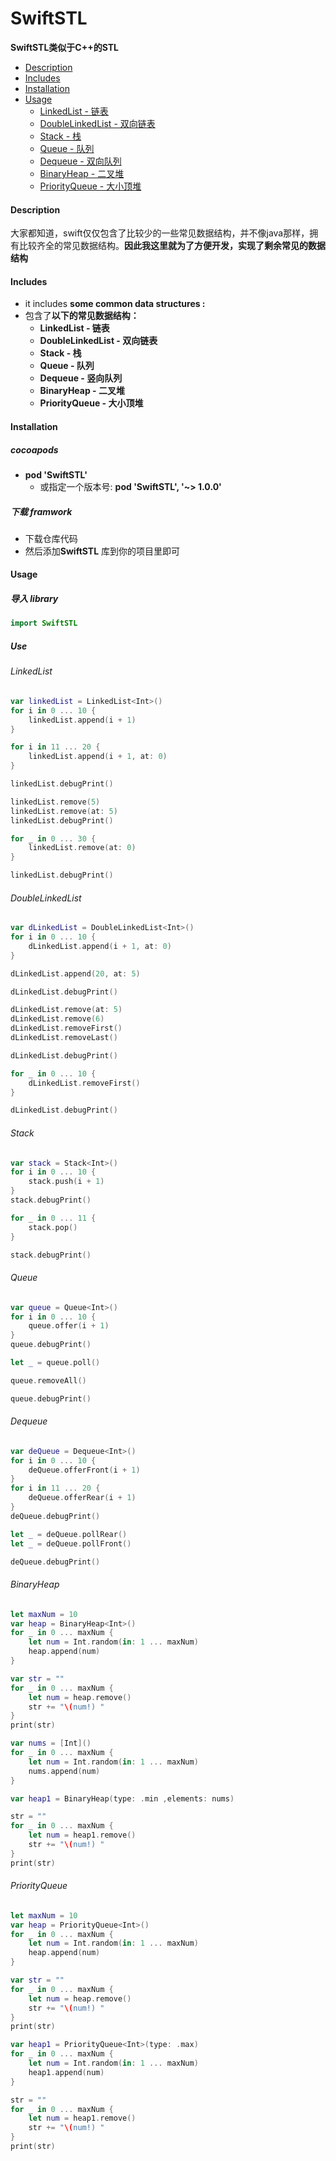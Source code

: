 # SwiftSTL
**SwiftSTL类似于C++的STL**

- [Description](#Description)
- [Includes](#Includes)
- [Installation](#Installation)
- [Usage](#Usage)
  - [LinkedList - 链表](#LinkedList)
  - [DoubleLinkedList - 双向链表](#DoubleLinkedList)
  - [Stack - 栈](#Stack)
  - [Queue - 队列](#Queue)
  - [Dequeue - 双向队列](#Dequeue)
  - [BinaryHeap - 二叉堆](#BinaryHeap)
  - [PriorityQueue - 大小顶堆](#PriorityQueue)



#### Description

大家都知道，swift仅仅包含了比较少的一些常见数据结构，并不像java那样，拥有比较齐全的常见数据结构。**因此我这里就为了方便开发，实现了剩余常见的数据结构**

#### Includes

- it includes **some common data structures :**
- 包含了**以下的常见数据结构：**
  - **LinkedList - 链表**
  - **DoubleLinkedList - 双向链表**
  - **Stack - 栈**
  - **Queue - 队列**
  - **Dequeue - 竖向队列**
  - **BinaryHeap - 二叉堆**
  - **PriorityQueue - 大小顶堆**

#### Installation

##### cocoapods

- **pod 'SwiftSTL'**
  - 或指定一个版本号:  **pod 'SwiftSTL', '~> 1.0.0'**


##### 下载 framwork

- 下载仓库代码
- 然后添加**SwiftSTL** 库到你的项目里即可

#### Usage

##### 导入 library

```swift
import SwiftSTL
```



##### Use

###### LinkedList

```swift
var linkedList = LinkedList<Int>()
for i in 0 ... 10 {
    linkedList.append(i + 1)
}

for i in 11 ... 20 {
    linkedList.append(i + 1, at: 0)
}

linkedList.debugPrint()

linkedList.remove(5)
linkedList.remove(at: 5)
linkedList.debugPrint()

for _ in 0 ... 30 {
    linkedList.remove(at: 0)
}

linkedList.debugPrint()
```



###### DoubleLinkedList

```swift
var dLinkedList = DoubleLinkedList<Int>()
for i in 0 ... 10 {
    dLinkedList.append(i + 1, at: 0)
}

dLinkedList.append(20, at: 5)

dLinkedList.debugPrint()

dLinkedList.remove(at: 5)
dLinkedList.remove(6)
dLinkedList.removeFirst()
dLinkedList.removeLast()

dLinkedList.debugPrint()

for _ in 0 ... 10 {
    dLinkedList.removeFirst()
}

dLinkedList.debugPrint()
```



###### Stack

```swift
var stack = Stack<Int>()
for i in 0 ... 10 {
    stack.push(i + 1)
}
stack.debugPrint()

for _ in 0 ... 11 {
    stack.pop()
}

stack.debugPrint()
```



###### Queue

```swift
var queue = Queue<Int>()
for i in 0 ... 10 {
    queue.offer(i + 1)
}
queue.debugPrint()

let _ = queue.poll()

queue.removeAll()

queue.debugPrint()
```



###### Dequeue

```swift
var deQueue = Dequeue<Int>()
for i in 0 ... 10 {
    deQueue.offerFront(i + 1)
}
for i in 11 ... 20 {
    deQueue.offerRear(i + 1)
}
deQueue.debugPrint()

let _ = deQueue.pollRear()
let _ = deQueue.pollFront()

deQueue.debugPrint()
```



###### BinaryHeap

```swift
let maxNum = 10
var heap = BinaryHeap<Int>()
for _ in 0 ... maxNum {
    let num = Int.random(in: 1 ... maxNum)
    heap.append(num)
}

var str = ""
for _ in 0 ... maxNum {
    let num = heap.remove()
    str += "\(num!) "
}
print(str)

var nums = [Int]()
for _ in 0 ... maxNum {
    let num = Int.random(in: 1 ... maxNum)
    nums.append(num)
}

var heap1 = BinaryHeap(type: .min ,elements: nums)

str = ""
for _ in 0 ... maxNum {
    let num = heap1.remove()
    str += "\(num!) "
}
print(str)
```



###### PriorityQueue

```swift
let maxNum = 10
var heap = PriorityQueue<Int>()
for _ in 0 ... maxNum {
    let num = Int.random(in: 1 ... maxNum)
    heap.append(num)
}

var str = ""
for _ in 0 ... maxNum {
    let num = heap.remove()
    str += "\(num!) "
}
print(str)

var heap1 = PriorityQueue<Int>(type: .max)
for _ in 0 ... maxNum {
    let num = Int.random(in: 1 ... maxNum)
    heap1.append(num)
}

str = ""
for _ in 0 ... maxNum {
    let num = heap1.remove()
    str += "\(num!) "
}
print(str)
```

